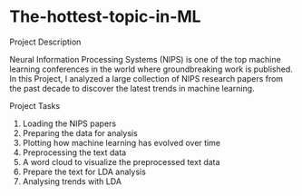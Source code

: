 # The-hottest-topic-in-ML

Project Description


Neural Information Processing Systems (NIPS) is one of the top machine learning conferences in the world where groundbreaking work is published. In this Project, I analyzed a large collection of NIPS research papers from the past decade to discover the latest trends in machine learning.


Project Tasks

1. Loading the NIPS papers
2. Preparing the data for analysis
3. Plotting how machine learning has evolved over time
4. Preprocessing the text data
5. A word cloud to visualize the preprocessed text data
6. Prepare the text for LDA analysis
7. Analysing trends with LDA
